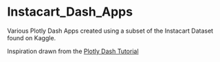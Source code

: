 # Instacart_Dash_Apps

Various Plotly Dash Apps created using a subset of the Instacart Dataset found on Kaggle.

Inspiration drawn from the [Plotly Dash Tutorial](https://dash.plotly.com/tutorial)
